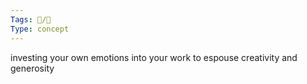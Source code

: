 ```yaml
---
Tags: 🧵/🌱
Type: concept
---
```


 investing your own emotions into your work to espouse creativity and generosity